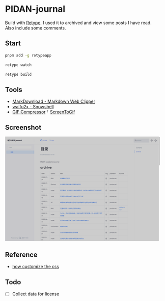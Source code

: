 # PIDAN-journal

Build with [Retype](https://retype.com/). I used it to archived and view some posts I have read. Also include some comments.

## Start

```sh
pnpm add -g retypeapp
```

```sh
retype watch
```

```sh
retype build
```

## Tools

- [MarkDownload - Markdown Web Clipper](https://github.com/deathau/markdownload)
- [waifu2x - Snowshell](https://github.com/YukihoAA/waifu2x_snowshell)
- [GIF Compressor](https://github.com/shawnrivers/gif-compressor) †	[ScreenToGif](https://www.screentogif.com)

## Screenshot

![](https://raw.githubusercontent.com/scillidan/private_cos/main/screenshot/PIDAN-journal.png)

## Reference

- [how customize the css](https://github.com/retypeapp/retype/issues/610)

## Todo

- [ ] Collect data for license